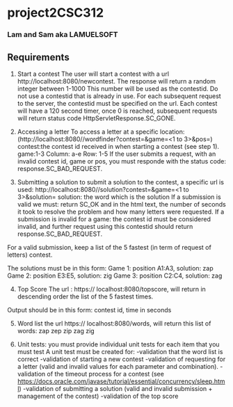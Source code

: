 # project2CSC312
### Lam and Sam aka LAMUELSOFT

## Requirements
1. Start a contest
The user will start a contest with a url http://localhost:8080/newcontest. The response will return a random integer between 1-1000
This number will be used as the contestid. Do not use a contestid that is already in use.
For each subsequent request to the server, the contestid must be specified on the url.
Each contest will have a 120 second timer, once 0 is reached, subsequent requests will return status code HttpServletResponse.SC_GONE. 

2. Accessing a letter
To access a letter at a specific location:
(http://localhost:8080//wordfinder?contest=<contest id received as response to newcontest>&game=<1 to 3>&pos=<column><row>)
contest:the contest id received in when starting a contest (see step 1).
game:1-3
Column: a-e
Row: 1-5
If the user submits a request, with an invalid contest id, game or pos, you must responde with the status code: response.SC_BAD_REQUEST.

3. Submitting a solution
to submit a solution to the contest, a specific url is used:
http://localhost:8080//solution?contest=<contest id received as response to newcontest>&game=<1 to 3>&solution=<word>
solution: the word which is the solution
If a submission is valid we must:
return SC_OK and in the html text, the number of seconds it took to resolve the problem and how many letters were requested.
If a submission is invalid for a game:
the contest id must be considered invalid, and further request using this contestid should return response.SC_BAD_REQUEST.

For a valid submission, keep a list of the 5 fastest (in term of request of letters) contest.

The solutions must be in this form:
Game 1:  position A1:A3, solution: zap
Game 2:  position E3:E5, solution: zig
Game 3:  position  C2:C4, solution: zag

4. Top Score
The url : https:// localhost:8080/topscore, will return in descending order the list of the 5 fastest times.

Output should be in this form:
contest id, time in seconds

5. Word list
the url https:// localhost:8080/words, will return this list of words:
zap
zep
zip
zag
zig

6. Unit tests:
you must provide individual unit tests for each item that you must test
A unit test must be created for:
-validation that the word list is correct
-validation of starting a new contest
-validation of requesting for a letter (valid and invalid values for each parameter and combination).
-validation of the timeout process for a contest (see https://docs.oracle.com/javase/tutorial/essential/concurrency/sleep.html)
-validation of submitting a solution (valid and invalid submission + management of the contest)
-validation of the top score

